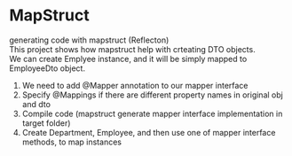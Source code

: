 # MapStruct
generating code with mapstruct (Reflecton)  
This project shows how mapstruct help with crteating DTO objects.  
We can create Emplyee instance, and it will be simply mapped to EmployeeDto object.

1. We need to add @Mapper annotation to our mapper interface
2. Specify @Mappings if there are different property names in original obj and dto
3. Compile code (mapstruct generate mapper interface implementation in target folder)
4. Create Department, Employee, and then use one of mapper interface methods, to map instances
